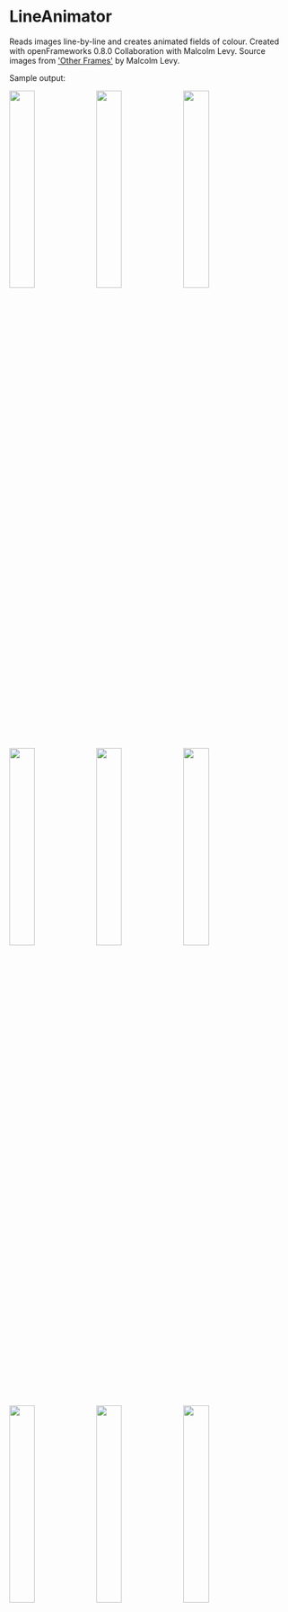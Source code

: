 # LineAnimator

Reads images line-by-line and creates animated fields of colour. 
Created with openFrameworks 0.8.0
Collaboration with Malcolm Levy. Source images from ['Other Frames'](http://transfergallery.com/other-frames-malcolm-levy/) by Malcolm Levy.

Sample output: 

<img src="https://cloud.githubusercontent.com/assets/2383810/13655399/df6b1686-e613-11e5-981f-666925dfb462.png" width="30%"></img> <img src="https://cloud.githubusercontent.com/assets/2383810/13655400/df6d6c56-e613-11e5-8035-5fe86f6442d8.png" width="30%"></img> <img src="https://cloud.githubusercontent.com/assets/2383810/13655401/df6df356-e613-11e5-9350-9dc57889f17c.png" width="30%"></img> <img src="https://cloud.githubusercontent.com/assets/2383810/13655402/df6f6fec-e613-11e5-8a1b-1af23482c6be.png" width="30%"></img> <img src="https://cloud.githubusercontent.com/assets/2383810/13655403/df6f9238-e613-11e5-9a16-0282eedd0070.png" width="30%"></img> <img src="https://cloud.githubusercontent.com/assets/2383810/13655404/df700aec-e613-11e5-9e2a-323168e13b27.png" width="30%"></img> <img src="https://cloud.githubusercontent.com/assets/2383810/13655405/df811cc4-e613-11e5-985a-3981f30de0d3.png" width="30%"></img> <img src="https://cloud.githubusercontent.com/assets/2383810/13655437/25c7b206-e614-11e5-9a60-9116c420b350.png" width="30%"></img> <img src="https://cloud.githubusercontent.com/assets/2383810/13655438/25c806c0-e614-11e5-905f-729a5c766898.png" width="30%"></img> 